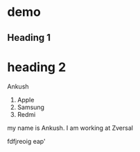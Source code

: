 # demo
## Heading 1
# heading 2
Ankush
1. Apple 
2. Samsung 
3. Redmi 





my name is Ankush. I am working at Zversal 

fdfjreoig eap'
